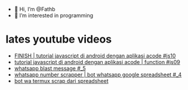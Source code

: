 - 👋 Hi, I’m @Fathb
- 👀 I’m interested in programming

# lates youtube videos
<!-- YOUTUBE:START -->
- [FINISH | tutorial javascript di android dengan aplikasi acode #js10](https://www.youtube.com/watch?v=BOhWQ9Abu6Y)
- [tutorial javascript di android dengan aplikasi acode | function #js09](https://www.youtube.com/watch?v=3_8mk318wIc)
- [whatsapp blast message #_5](https://www.youtube.com/watch?v=Vi4Am3vOZVg)
- [whatsapp number scrapper | bot whatsapp google spreadsheet #_4](https://www.youtube.com/watch?v=DVcqQzKDrds)
- [bot wa termux scrap dari spreadsheet](https://www.youtube.com/watch?v=xx_7MMqAbAw)
<!-- YOUTUBE:END -->

<!---
Fathb/Fathb is a ✨ special ✨ repository because its `README.md` (this file) appears on your GitHub profile.
You can click the Preview link to take a look at your changes.
--->
